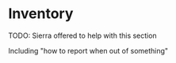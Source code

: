 # Inventory

TODO: Sierra offered to help with this section

Including "how to report when out of something"
